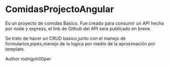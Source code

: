 # ComidasProjectoAngular
Es un proyecto de comidas Basico.
Fue creado para consumir un API hecha por node y express, el link de Github del API sera publicado en breve.

Se trato de hacer un CRUD basico,junto con el manejo de formularios,pipes,manejo  de la logica por medio de la aproximación por template. 



Author 
rodrigoh00per 
